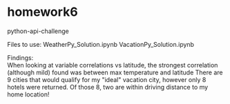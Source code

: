 # homework6
python-api-challenge


Files to use:
WeatherPy_Solution.ipynb
VacationPy_Solution.ipynb

Findings:  
When looking at variable correlations vs latitude, the strongest correlation (although mild) found was between max temperature and latitude
There are 9 cities that would qualify for my "ideal" vacation city, however only 8 hotels were returned.  Of those 8, two are within driving distance to my home location!